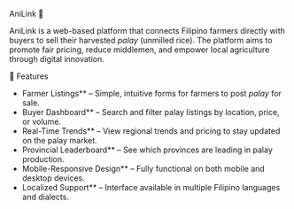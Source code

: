 AniLink 🌾

AniLink is a web-based platform that connects Filipino farmers directly with buyers to sell their harvested *palay* (unmilled rice). The platform aims to promote fair pricing, reduce middlemen, and empower local agriculture through digital innovation.

🌟 Features

- Farmer Listings** – Simple, intuitive forms for farmers to post *palay* for sale.
- Buyer Dashboard** – Search and filter palay listings by location, price, or volume.
- Real-Time Trends** – View regional trends and pricing to stay updated on the palay market.
- Provincial Leaderboard** – See which provinces are leading in palay production.
- Mobile-Responsive Design** – Fully functional on both mobile and desktop devices.
- Localized Support** – Interface available in multiple Filipino languages and dialects.


